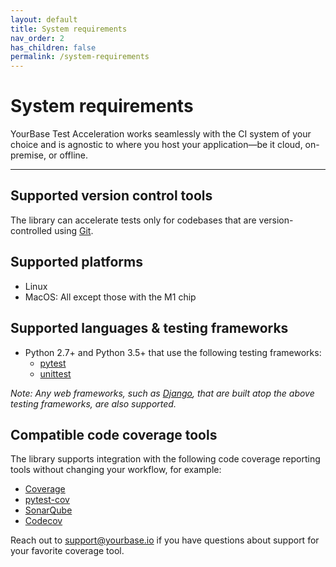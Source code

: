 ```yaml
---
layout: default
title: System requirements
nav_order: 2
has_children: false
permalink: /system-requirements
---
```


# System requirements

YourBase Test Acceleration works seamlessly with the CI system of your choice and is agnostic to where you host your application—be it cloud, on-premise, or offline.

---

## Supported version control tools
The library can accelerate tests only for codebases that are version-controlled using [Git](https://git-scm.com/). 

## Supported platforms
- Linux
- MacOS: All except those with the M1 chip

## Supported languages & testing frameworks
- Python 2.7+ and Python 3.5+ that use the following testing frameworks:
  - [pytest](https://docs.pytest.org/en/6.2.x/)
  - [unittest](https://docs.python.org/3/library/unittest.html)

_Note: Any web frameworks, such as [Django](https://www.djangoproject.com/), that are built atop the above testing frameworks, are also supported._

## Compatible code coverage tools
The library supports integration with the following code coverage reporting tools without changing your workflow, for example:
- [Coverage](https://coverage.readthedocs.io/en/coverage-5.5/)
- [pytest-cov](https://pypi.org/project/pytest-cov/)
- [SonarQube](https://www.sonarqube.org/)
- [Codecov](https://about.codecov.io/)

Reach out to [support@yourbase.io](mailto:support@yourbase.io) if you have questions about support for your favorite coverage tool.